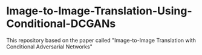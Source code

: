 # Image-to-Image-Translation-Using-Conditional-DCGANs
This repository based on the paper called "Image-to-Image Translation with Conditional Adversarial Networks"
